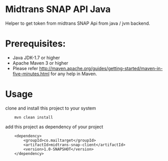 Midtrans SNAP API Java
======================

Helper to get token from midtrans SNAP Api from java / jvm backend.

Prerequisites:
==============
*	Java JDK-1.7 or higher
*	Apache Maven 3 or higher
*	Please refer http://maven.apache.org/guides/getting-started/maven-in-five-minutes.html for any help in Maven.

Usage
=====

clone and install this project to your system

        mvn clean install

add this project as dependency of your project

	    <dependency>
            <groupId>co.mailtarget</groupId>
            <artifactId>midtrans-snap-client</artifactId>
            <version>1.0-SNAPSHOT</version>
        </dependency>

